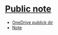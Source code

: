 # [Public note](https://github.com/va9iff/note)

- [OneDrive publick dir](https://1drv.ms/f/c/549f547de4e325d2/Ehv2ASkTC7dAm2zvOs-_CvoBjW-tkpnTx80Xmsqh02lAFw?e=TdfUaX)
- [Note](http://simp.ly/p/1z2HD1)



